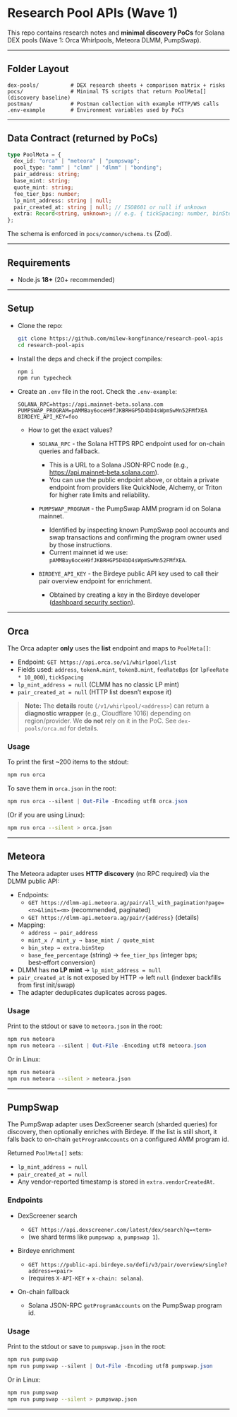 # Research Pool APIs (Wave 1)

This repo contains research notes and **minimal discovery PoCs** for Solana DEX pools (Wave 1: Orca Whirlpools, Meteora DLMM, PumpSwap).

---

## Folder Layout

```
dex-pools/          # DEX research sheets + comparison matrix + risks
pocs/               # Minimal TS scripts that return PoolMeta[] (discovery baseline)
postman/            # Postman collection with example HTTP/WS calls
.env-example        # Environment variables used by PoCs
```

---

## Data Contract (returned by PoCs)

```ts
type PoolMeta = {
  dex_id: "orca" | "meteora" | "pumpswap";
  pool_type: "amm" | "clmm" | "dlmm" | "bonding";
  pair_address: string;
  base_mint: string;
  quote_mint: string;
  fee_tier_bps: number;
  lp_mint_address: string | null;
  pair_created_at: string | null; // ISO8601 or null if unknown
  extra: Record<string, unknown>; // e.g. { tickSpacing: number, binStep?: number, programId: string }
};
```

The schema is enforced in `pocs/common/schema.ts` (Zod).

---

## Requirements

- Node.js **18+** (20+ recommended)

---

## Setup

- Clone the repo:

  ```bash
  git clone https://github.com/milew-kongfinance/research-pool-apis
  cd research-pool-apis
  ```

- Install the deps and check if the project compiles:

  ```bash
  npm i
  npm run typecheck
  ```

- Create an `.env` file in the root. Check the `.env-example`:

  ```env
  SOLANA_RPC=https://api.mainnet-beta.solana.com
  PUMPSWAP_PROGRAM=pAMMBay6oceH9fJKBRHGP5D4bD4sWpmSwMn52FMfXEA
  BIRDEYE_API_KEY=foo
  ```

  - How to get the exact values?

    - `SOLANA_RPC` - the Solana HTTPS RPC endpoint used for on-chain queries and fallback.

      - This is a URL to a Solana JSON-RPC node (e.g., https://api.mainnet-beta.solana.com).
      - You can use the public endpoint above, or obtain a private endpoint from providers like QuickNode, Alchemy, or Triton for higher rate limits and reliability.

    - `PUMPSWAP_PROGRAM` - the PumpSwap AMM program id on Solana mainnet.

      - Identified by inspecting known PumpSwap pool accounts and swap transactions and confirming the program owner used by those instructions.
      - Current mainnet id we use: `pAMMBay6oceH9fJKBRHGP5D4bD4sWpmSwMn52FMfXEA`.

    - `BIRDEYE_API_KEY` - the Birdeye public API key used to call their pair overview endpoint for enrichment.
      - Obtained by creating a key in the Birdeye developer ([dashboard security section](https://bds.birdeye.so/user/security)).

---

## Orca

The Orca adapter **only** uses the **list** endpoint and maps to `PoolMeta[]`:

- Endpoint: `GET https://api.orca.so/v1/whirlpool/list`
- Fields used: `address`, `tokenA.mint`, `tokenB.mint`, `feeRateBps` (or `lpFeeRate * 10_000`), `tickSpacing`
- `lp_mint_address = null` (CLMM has no classic LP mint)
- `pair_created_at = null` (HTTP list doesn’t expose it)

> **Note:** The **details** route (`/v1/whirlpool/<address>`) can return a **diagnostic wrapper** (e.g., Cloudflare 1016) depending on region/provider. We **do not** rely on it in the PoC. See `dex-pools/orca.md` for details.

### Usage

To print the first ~200 items to the stdout:

```bash
npm run orca
```

To save them in `orca.json` in the root:

```powershell
npm run orca --silent | Out-File -Encoding utf8 orca.json
```

(Or if you are using Linux):

```bash
npm run orca --silent > orca.json
```

---

## Meteora

The Meteora adapter uses **HTTP discovery** (no RPC required) via the DLMM public API:

- Endpoints:
  - `GET https://dlmm-api.meteora.ag/pair/all_with_pagination?page=<n>&limit=<m>` (recommended, paginated)
  - `GET https://dlmm-api.meteora.ag/pair/{address}` (details)
- Mapping:
  - `address → pair_address`
  - `mint_x / mint_y → base_mint / quote_mint`
  - `bin_step → extra.binStep`
  - `base_fee_percentage` (string) → `fee_tier_bps` (integer bps; best‑effort conversion)
- DLMM has **no LP mint** → `lp_mint_address = null`
- `pair_created_at` is not exposed by HTTP → left `null` (indexer backfills from first init/swap)
- The adapter deduplicates duplicates across pages.

### Usage

Print to the stdout or save to `meteora.json` in the root:

```powershell
npm run meteora
npm run meteora --silent | Out-File -Encoding utf8 meteora.json
```

Or in Linux:

```bash
npm run meteora
npm run meteora --silent > meteora.json
```

---

## PumpSwap

The PumpSwap adapter uses DexScreener search (sharded queries) for discovery, then optionally enriches with Birdeye.
If the list is still short, it falls back to on-chain `getProgramAccounts` on a configured AMM program id.

Returned `PoolMeta[]` sets:

- `lp_mint_address = null`
- `pair_created_at = null`
- Any vendor-reported timestamp is stored in `extra.vendorCreatedAt`.

### Endpoints

- DexScreener search

  - `GET https://api.dexscreener.com/latest/dex/search?q=<term>`
  - (we shard terms like `pumpswap a`, `pumpswap 1`).

- Birdeye enrichment

  - `GET https://public-api.birdeye.so/defi/v3/pair/overview/single?address=<pair>`
  - (requires `X-API-KEY` + `x-chain: solana`).

- On-chain fallback
  - Solana JSON-RPC `getProgramAccounts` on the PumpSwap program id.

### Usage

Print to the stdout or save to `pumpswap.json` in the root:

```powershell
npm run pumpswap
npm run pumpswap --silent | Out-File -Encoding utf8 pumpswap.json
```

Or in Linux:

```bash
npm run pumpswap
npm run pumpswap --silent > pumpswap.json
```

---
